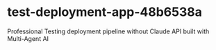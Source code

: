 # test-deployment-app-48b6538a
Professional Testing deployment pipeline without Claude API built with Multi-Agent AI
